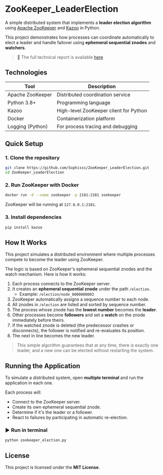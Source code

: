 # ZooKeeper_LeaderElection
A simple distributed system that implements a **leader election algorithm** using [Apache ZooKeeper](https://zookeeper.apache.org/) and [Kazoo](https://kazoo.readthedocs.io/) in Python.

This project demonstrates how processes can coordinate automatically to elect a leader and handle failover using **ephemeral sequential znodes** and **watchers**.

> 📄 The full technical report is available [here](./Distributed_Systems.pdf)

## Technologies
| Tool               | Description                             |
|--------------------|-----------------------------------------|
| Apache ZooKeeper   | Distributed coordination service        |
| Python 3.8+        | Programming language                    |
| Kazoo              | High-level ZooKeeper client for Python  |
| Docker             | Containerization platform               |
| Logging (Python)   | For process tracing and debugging       |

## Quick Setup

### 1. Clone the repository
```bash
git clone https://github.com/Sophisss/ZooKeeper_LeaderElection.git
cd ZooKeeper_LeaderElection
```

### 2. Run ZooKeeper with Docker
```bash
docker run -d --name zookeeper -p 2181:2181 zookeeper
```

ZooKeeper will be running at `127.0.0.1:2181`.

### 3. Install dependencies
```bash
pip install kazoo
```


## How It Works
This project simulates a distributed environment where multiple processes compete to become the leader using ZooKeeper.

The logic is based on ZooKeeper's ephemeral sequential znodes and the watch mechanism. Here is how it works:

1. Each process connects to the ZooKeeper server.
2. It creates an **ephemeral sequential znode** under the path `/election`.
   - Example: `/election/node_0000000003`
3. ZooKeeper automatically assigns a sequence number to each node.
4. All znodes in `/election` are listed and sorted by sequence number.
5. The process whose znode has the **lowest number** becomes the **leader**.
6. Other processes become **followers** and set a **watch** on the znode immediately before theirs.
7. If the watched znode is deleted (the predecessor crashes or disconnects), the follower is notified and re-evaluates its position.
8. The next in line becomes the new leader.

> This simple algorithm guarantees that at any time, there is exactly one leader, and a new one can be elected without restarting the system.


## Running the Application
To simulate a distributed system, open **multiple terminal** and run the application in each one.

Each process will:
- Connect to the ZooKeeper server.
- Create its own ephemeral sequential znode.
- Determine if it's the leader or a follower.
- React to failures by participating in automatic re-election.

### ▶️ Run in terminal
```bash
python zookeeper_election.py
```

## License
This project is licensed under the **MIT License**.
